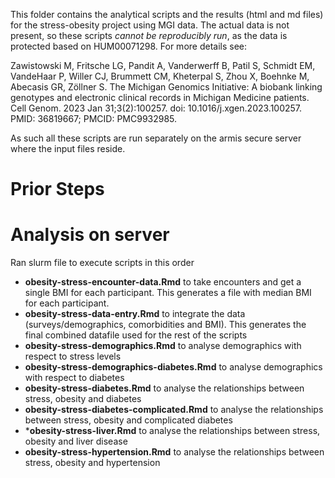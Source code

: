 This folder contains the analytical scripts and the results (html and md files) for the stress-obesity project using MGI data.  The actual data is not present, so these scripts *cannot be reproducibly run*, as the data is protected based on HUM00071298.  For more details see:

Zawistowski M, Fritsche LG, Pandit A, Vanderwerff B, Patil S, Schmidt EM, VandeHaar P, Willer CJ, Brummett CM, Kheterpal S, Zhou X, Boehnke M, Abecasis GR, Zöllner S. The Michigan Genomics Initiative: A biobank linking genotypes and electronic clinical records in Michigan Medicine patients. Cell Genom. 2023 Jan 31;3(2):100257. doi: 10.1016/j.xgen.2023.100257. PMID: 36819667; PMCID: PMC9932985.

As such all these scripts are run separately on the armis secure server where the input files reside.

# Prior Steps

# Analysis on server

Ran slurm file to execute scripts in this order

* **obesity-stress-encounter-data.Rmd** to take encounters and get a single BMI for each participant.  This generates a file with median BMI for each participant.
* **obesity-stress-data-entry.Rmd** to integrate the data (surveys/demographics, comorbidities and BMI).  This generates the final combined datafile used for the rest of the scripts
* **obesity-stress-demographics.Rmd** to analyse demographics with respect to stress levels
* **obesity-stress-demographics-diabetes.Rmd** to analyse demographics with respect to diabetes 
* **obesity-stress-diabetes.Rmd** to analyse the relationships between stress, obesity and diabetes
* **obesity-stress-diabetes-complicated.Rmd** to analyse the relationships between stress, obesity and complicated diabetes
* ***obesity-stress-liver.Rmd** to analyse the relationships between stress, obesity and liver disease
* **obesity-stress-hypertension.Rmd** to analyse the relationships between stress, obesity and hypertension





